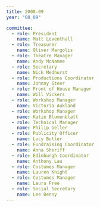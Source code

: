 ```yaml
---
title: 2008-09
year: "08_09"

committee:
  - role: President
    name: Matt Leventhall
  - role: Treasurer
    name: Oliver Margolis
  - role: Theatre Manager
    name: Andy McNamee
  - role: Secretary
    name: Nick Medhurst
  - role: Productions Coordinator
    name: Johnny Steer
  - role: Front of House Manager
    name: Will Vickers
  - role: Workshop Manager
    name: Victoria Aukland
  - role: Workshop Manager
    name: Katie Blumenblatt
  - role: Technical Manager
    name: Philip Geller
  - role: Publicity Officer
    name: Lucy Butler
  - role: Fundraising Coordinator
    name: Anna Sheriff
  - role: Edinburgh Coordinator
    name: Anthony Lau
  - role: Costumes Manager
    name: Lauren Knight
  - role: Costumes Manager
    name: Laura Free
  - role: Social Secretary
    name: Lee Denny
---
```

